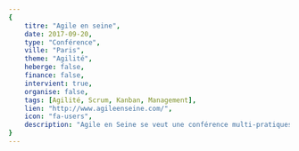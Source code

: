 ```yaml
---
{
	titre: "Agile en seine",
	date: 2017-09-20,
	type: "Conférence",
	ville: "Paris",
	theme: "Agilité",
	heberge: false,
	finance: false,
	intervient: true,
	organise: false,
	tags: [Agilité, Scrum, Kanban, Management],
	lien: "http://www.agileenseine.com/",
	icon: "fa-users",
	description: "Agile en Seine se veut une conférence multi-pratiques, ouverte à tous, dont l'objectif est de mettre en avant toute la diversité de ce que l'on nomme communément Agilité, du Scrum à l'agilité à l'échelle, en passant par le Design thinking, le lean startup, le Lean, L'entreprise libérée, ..."
}
---
```

